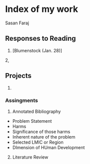# Index of my work

Sasan Faraj

## Responses to Reading
1.  [Blumenstock (Jan. 28)] 

2, 

## Projects
1.



### Assingments

1. Annotated Bibliography
  - Problem Statement
   - Harms
   - Significance of those harms
   - Inherent nature of the problem
  - Selected LMIC or Region
  - DImension of HUman Development
  
2. Literature Review


